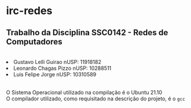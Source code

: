 # irc-redes
## Trabalho da Disciplina SSC0142 - Redes de Computadores
<br>
<table>
    <li>Gustavo Lelli Guirao        nUSP: 11918182<br>
    <li>Leonardo Chagas Pizzo       nUSP: 10288511<br>
    <li>Luis Felipe Jorge           nUSP: 10310589<br>
</table>

O Sistema Operacional utilizado na compilação é o Ubuntu 21.10<br>
O compilador utilizado, como requisitado na descrição do projeto, é o ``` gcc ```